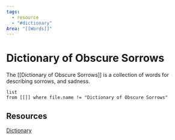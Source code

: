 ```yaml
---
tags:
  - resource
  - "#dictionary"
Area: "[[Words]]"
---
```


# Dictionary of Obscure Sorrows
The [[Dictionary of Obscure Sorrows]] is a collection of words for describing sorrows, and sadness. 
```dataview
list
from [[]] where file.name != "Dictionary of Obscure Sorrows"
```
## Resources
[Dictionary](https://www.thedictionaryofobscuresorrows.com/)